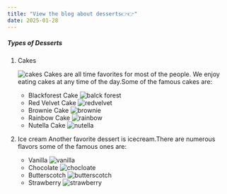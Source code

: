 ```yaml
---
title: "View the blog about desserts👉👉"
date: 2025-01-28
---
```


##### Types of Desserts

1. Cakes

   ![cakes](https://hips.hearstapps.com/del.h-cdn.co/assets/16/38/1280x960/sd-aspect-1474650684-cakes-group-193.jpg?resize=1200:*)
   Cakes are all time favorites for most of the people. We enjoy eating cakes at any time of the day.Some of the famous cakes are:
   * Blackforest Cake
     ![balck forest](https://blogger.googleusercontent.com/img/b/R29vZ2xl/AVvXsEh0_tbrJhFqRBvlE7U2ICxmKMfmAS80QxP_naYKScnbLyK_zrqKmX7dRX5KbrHRUV0zhJE7OcXxrbn-phcibPiCD5rG5_S2dBiJrBfKgB1SxheGEdBFd_VfFOqFR9BPQqnp_ZIeWgtpX8L6/s1600/DSC07710.JPG)
   * Red Velvet Cake
     ![redvelvet](https://pabalefoodandbeverage.com/wp-content/uploads/2024/03/Red-Velvet-Cake.jpg)
   * Brownie Cake
     ![brownie](https://encrypted-tbn0.gstatic.com/images?q=tbn:ANd9GcRmst2w6YFYps6PvoJ3Ov8o_j2nG9CFXDq84g&s)
   * Rainbow Cake
     ![rainbow](https://bakewithshivesh.com/wp-content/uploads/2021/05/IMG_8570-scaled.jpg)
   * Nutella Cake
     ![nutella](https://encrypted-tbn0.gstatic.com/images?q=tbn:ANd9GcSy6_WFFYhGiFy0LhW5pXcohP1dr7ybBmx-7A&s)

1. Ice cream
   Another favorite dessert is icecream.There are numerous flavors some of the famous ones are:
   * Vanilla
     ![vanilla](https://www.davidlebovitz.com/wp-content/uploads/2009/02/Vanilla-ice-cream-recipe-cherry-compote-4.jpg)
   * Chocolate
     ![chocloate](https://encrypted-tbn0.gstatic.com/images?q=tbn:ANd9GcToNb4qLVc8li_M2NHBfEl14DaVpUCmplY5lg&s)
   * Butterscotch
     ![butterscotch](https://www.indianhealthyrecipes.com/wp-content/uploads/2022/03/butterscotch-ice-cream-recipe.jpg)
   * Strawberry
     ![strawberry](https://encrypted-tbn0.gstatic.com/images?q=tbn:ANd9GcQ60r4kaVJH7j9xJRHyHLegAHrSm2rSBOHHmQ&s)
